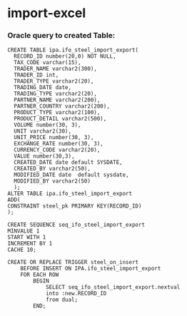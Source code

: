 # import-excel
### <p> Oracle query to created Table:<p>  
    CREATE TABLE ipa.ifo_steel_import_export(  
      RECORD_ID number(20,0) NOT NULL,  
      TAX_CODE varchar(15),  
      TRADER_NAME varchar2(300),  
      TRADER_ID int,  
      TRADER_TYPE varchar2(20),  
      TRADING_DATE date,  
      TRADING_TYPE varchar2(20),  
      PARTNER_NAME varchar2(200),  
      PARTNER_COUNTRY varchar2(200),  
      PRODUCT_TYPE varchar2(100),  
      PRODUCT_DETAIL varchar2(500),  
      VOLUME number(30, 3),  
      UNIT varchar2(30),  
      UNIT_PRICE number(30, 3),  
      EXCHANGE_RATE number(30, 3),  
      CURRENCY_CODE varchar2(20),  
      VALUE number(30,3),  
      CREATED_DATE date default SYSDATE,  
      CREATED_BY varchar2(50),  
      MODIFIED_DATE date  default sysdate,  
      MODIFIED_BY varchar2(50)  
      );
    ALTER TABLE ipa.ifo_steel_import_export
    ADD(
    CONSTRAINT steel_pk PRIMARY KEY(RECORD_ID)
    );

    CREATE SEQUENCE seq_ifo_steel_import_export
    MINVALUE 1
    START WITH 1
    INCREMENT BY 1
    CACHE 10;

    CREATE OR REPLACE TRIGGER steel_on_insert
        BEFORE INSERT ON IPA.ifo_steel_import_export
        FOR EACH ROW
            BEGIN
                SELECT seq_ifo_steel_import_export.nextval
                into :new.RECORD_ID
                from dual;
            END;    
